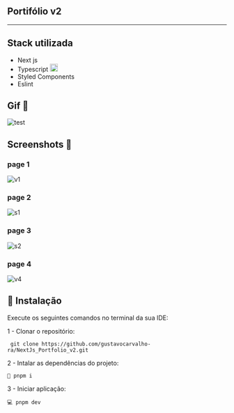 ## Portifólio v2


<hr/>

## Stack utilizada 
- Next js
- Typescript <img src="https://cdn3.emoji.gg/emojis/8584-typescript.png" width="18px" height="18px" alt="TypeScript">
- Styled Components
- Eslint


## Gif 📸
![test](https://github.com/user-attachments/assets/b181a099-246a-49c0-b1a8-0cb289df6b1c)



## Screenshots 📸

### page 1
![v1](https://github.com/user-attachments/assets/6a7d79e7-bb81-40b9-aa8e-fc4242a3b11b)


### page 2
![s1](https://github.com/user-attachments/assets/95cdcb1a-6fed-432a-972d-33034e47a998)


### page 3
![s2](https://github.com/user-attachments/assets/f949d076-72e8-407f-bc58-22a88b595c9d)


### page 4
![v4](https://github.com/user-attachments/assets/c9c65a45-bc70-49d0-b5c7-de4d767dcc4a)



## 🔧 Instalação
Execute os seguintes comandos no terminal da sua IDE:

1 - Clonar o repositório:
```
 git clone https://github.com/gustavocarvalho-ra/NextJs_Portfolio_v2.git
```
2 - Intalar as dependências do projeto:
```
🧰 pnpm i
```
3 - Iniciar aplicação:
```
💻 pnpm dev 
```
